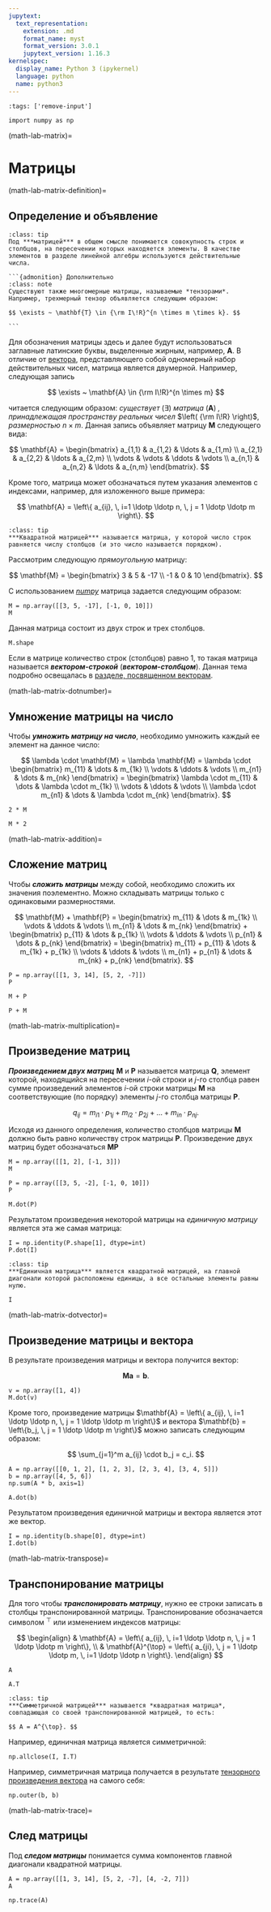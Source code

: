 ```yaml
---
jupytext:
  text_representation:
    extension: .md
    format_name: myst
    format_version: 3.0.1
    jupytext_version: 1.16.3
kernelspec:
  display_name: Python 3 (ipykernel)
  language: python
  name: python3
---
```


```{code-cell} python
:tags: ['remove-input']

import numpy as np
```

(math-lab-matrix)=
# Матрицы

(math-lab-matrix-definition)=
## Определение и объявление

```{admonition} Определение
:class: tip
Под ***матрицей*** в общем смысле понимается совокупность строк и столбцов, на пересечении которых находяется элементы. В качестве элементов в разделе линейной алгебры используются действительные числа.
```

````{margin}
```{admonition} Дополнительно
:class: note
Существуют также многомерные матрицы, называемые *тензорами*. Например, трехмерный тензор объявляется следующим образом:

$$ \exists ~ \mathbf{T} \in {\rm I\!R}^{n \times m \times k}. $$

```
````

Для обозначения матрицы здесь и далее будут использоваться заглавные латинские буквы, выделенные жирным, например, $\mathbf{A}$. В отличие от [вектора](LAB-1-Vectors.md), представляющего собой одномерный набор действительных чисел, матрица является двумерной. Например, следующая запись

$$ \exists ~ \mathbf{A} \in {\rm I\!R}^{n \times m} $$

читается следующим образом: *существует* $\left( \exists \right)$ *матрица* $\left( \mathbf{A} \right)$ *, принадлежащая пространству реальных чисел* $\left( {\rm I\!R} \right)$, *размерностью* $n \times m$. Данная запись объявляет матрицу $\mathbf{M}$ следующего вида:

$$ \mathbf{A} = \begin{bmatrix} a_{1,1} & a_{1,2} & \ldots & a_{1,m} \\ a_{2,1} & a_{2,2} & \ldots & a_{2,m} \\ \vdots & \vdots & \ddots & \vdots \\ a_{n,1} & a_{n,2} & \ldots & a_{n,m} \end{bmatrix}. $$

Кроме того, матрица может обозначаться путем указания элементов с индексами, например, для изложенного выше примера:

$$ \mathbf{A} = \left\{ a_{ij}, \, i=1 \ldotp \ldotp n, \, j = 1 \ldotp \ldotp m \right\}. $$

<!-- ```{admonition} Определение
:class: tip
***Рангом матрицы*** с $n$ строками и $m$ столбцами называется максимальное число линейно независимых строк или столбцов (то есть таких строк и столбцов, которые не могут быть выражены линейно через другие) матрицы.
``` -->

```{admonition} Определение
:class: tip
***Квадратной матрицей*** называется матрица, у которой число строк равняется числу столбцов (и это число называется порядком).
```

Рассмотрим следующую *прямоугольную* матрицу:

$$ \mathbf{M} = \begin{bmatrix} 3 & 5 & -17 \\ -1 & 0 & 10 \end{bmatrix}. $$

С использованием *[numpy](https://numpy.org/)* матрица задается следующим образом:

```{code-cell} python
M = np.array([[3, 5, -17], [-1, 0, 10]])
M
```

Данная матрица состоит из двух строк и трех столбцов.

```{code-cell} python
M.shape
```

Если в матрице количество строк (столбцов) равно 1, то такая матрица называется ***вектором-строкой*** (***вектором-столбцом***). Данная тема подробно освещалась в [разделе, посвященном векторам](LAB-1-Vectors.md).

(math-lab-matrix-dotnumber)=
## Умножение матрицы на число

Чтобы ***умножить матрицу на число***, необходимо умножить каждый ее элемент на данное число:

$$ \lambda \cdot \mathbf{M} = \lambda \mathbf{M} = \lambda \cdot \begin{bmatrix} m_{11} & \dots & m_{1k} \\ \vdots & \ddots & \vdots \\ m_{n1} & \dots & m_{nk} \end{bmatrix} = \begin{bmatrix} \lambda \cdot m_{11} & \dots & \lambda \cdot m_{1k} \\ \vdots & \ddots & \vdots \\ \lambda \cdot m_{n1} & \dots & \lambda \cdot m_{nk} \end{bmatrix}. $$

```{code-cell} python
2 * M
```

```{code-cell} python
M * 2
```

(math-lab-matrix-addition)=
## Сложение матриц

Чтобы ***сложить матрицы*** между собой, необходимо сложить их значения поэлементно. Можно складывать матрицы только с одинаковыми размерностями.

$$ \mathbf{M} + \mathbf{P} = \begin{bmatrix} m_{11} & \dots & m_{1k} \\ \vdots & \ddots & \vdots \\ m_{n1} & \dots & m_{nk} \end{bmatrix} + \begin{bmatrix} p_{11} & \dots & p_{1k} \\ \vdots & \ddots & \vdots \\ p_{n1} & \dots & p_{nk} \end{bmatrix} = \begin{bmatrix} m_{11} + p_{11} & \dots & m_{1k} + p_{1k} \\ \vdots & \ddots & \vdots \\ m_{n1} + p_{n1} & \dots & m_{nk} + p_{nk} \end{bmatrix}. $$

```{code-cell} python
P = np.array([[1, 3, 14], [5, 2, -7]])
P
```

```{code-cell} python
M + P
```

```{code-cell} python
P + M
```

(math-lab-matrix-multiplication)=
## Произведение матриц

***Произведением двух матриц*** $\mathbf{M}$ и $\mathbf{P}$ называется матрица $\mathbf{Q}$, элемент которой, находящийся на пересечении $i$-ой строки и $j$-го столбца равен сумме произведений элементов $i$-ой строки матрицы $\mathbf{M}$ на соответствующие (по порядку) элементы $j$-го столбца матрицы $\mathbf{P}$.

$$ q_{ij} = m_{i1} \cdot p_{1j} + m_{i2} \cdot p_{2j} + \ldots + m_{in} \cdot p_{nj}. $$

Исходя из данного определения, количество столбцов матрицы $\mathbf{M}$ должно быть равно количеству строк матрицы $\mathbf{P}$. Произведение двух матриц будет обозначаться $\mathbf{M} \mathbf{P}$

```{code-cell} python
M = np.array([[1, 2], [-1, 3]])
M
```

```{code-cell} python
P = np.array([[3, 5, -2], [-1, 0, 10]])
P
```

```{code-cell} python
M.dot(P)
```

Результатом произведения некоторой матрицы на *единичную матрицу* является эта же самая матрица:

```{code-cell} python
I = np.identity(P.shape[1], dtype=int)
P.dot(I)
```

```{admonition} Определение
:class: tip
***Единичная матрица*** является квадратной матрицей, на главной диагонали которой расположены единицы, а все остальные элементы равны нулю.
```

```{code-cell} python
I
```

(math-lab-matrix-dotvector)=
## Произведение матрицы и вектора

В результате произведения матрицы и вектора получится вектор:

$$ \mathbf{M} \mathbf{a} = \mathbf{b}. $$

```{code-cell} python
v = np.array([1, 4])
M.dot(v)
```

Кроме того, произведение матрицы $\mathbf{A} = \left\{ a_{ij}, \, i=1 \ldotp \ldotp n, \, j = 1 \ldotp \ldotp m \right\}$ и вектора $\mathbf{b} = \left\{b_j, \, j = 1 \ldotp \ldotp m \right\}$ можно записать следующим образом:

$$ \sum_{j=1}^m a_{ij} \cdot b_j = c_i. $$

```{code-cell} python
A = np.array([[0, 1, 2], [1, 2, 3], [2, 3, 4], [3, 4, 5]])
b = np.array([4, 5, 6])
np.sum(A * b, axis=1)
```

```{code-cell} python
A.dot(b)
```

Результатом произведения единичной матрицы и вектора является этот же вектор.

```{code-cell} python
I = np.identity(b.shape[0], dtype=int)
I.dot(b)
```

(math-lab-matrix-transpose)=
## Транспонирование матрицы

Для того чтобы ***транспонировать матрицу***, нужно ее строки записать в столбцы транспонированной матрицы. Транспонирование обозначается символом $^\top$ или изменением индексов матрицы:

$$ \begin{align} & \mathbf{A} = \left\{ a_{ij}, \, i=1 \ldotp \ldotp n, \, j = 1 \ldotp \ldotp m \right\}, \\ & \mathbf{A}^{\top} = \left\{ a_{ji}, \, j = 1 \ldotp \ldotp m, \, i=1 \ldotp \ldotp n \right\}. \end{align} $$

```{code-cell} python
A
```

```{code-cell} python
A.T
```

```{admonition} Определение
:class: tip
***Симметричной матрицей*** называется *квадратная матрица*, совпадающая со своей транспонированной матрицей, то есть:

$$ A = A^{\top}. $$

```

Например, единичная матрица является симметричной:

```{code-cell} python
np.allclose(I, I.T)
```

Например, симметричная матрица получается в результате [тензорного произведения вектора](LAB-2-VectorOperations.md#math-lab-vectoroperations-outerproduct) на самого себя:

```{code-cell} python
np.outer(b, b)
```

(math-lab-matrix-trace)=
## След матрицы

Под ***следом матрицы*** понимается сумма компонентов главной диагонали квадратной матрицы.

```{code-cell} python
A = np.array([[1, 3, 14], [5, 2, -7], [4, -2, 7]])
A
```

```{code-cell} python
np.trace(A)
```
